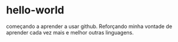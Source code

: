 # hello-world
começando a aprender a usar github. Reforçando minha vontade de aprender cada vez mais e melhor outras linguagens.
